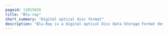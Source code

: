 ```yaml
---
pageid: 11015826
title: "Blu-ray"
short_summary: "Digital optical disc format"
description: "Blu-Ray is a digital optical Disc Data Storage Format designed to replace the Dvd Format. It was invented and developed in 2005 and released Worldwide on June 20, 2006, capable of storing several Hours of High-Definition Video. The main Application of Blu-Ray is as a Medium for video Material such as Feature Films and for the physical Distribution of Video Games for Playstation 3 Playstation 4 Playstation 5. The Name Refers to the Blue Laser used to read the Disc which allows Information to be stored at a higher Density than is possible with the longer Wavelength red Laser used for Dvds."
---
```

